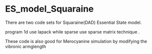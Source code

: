 # ES_model_Squaraine

There are two code sets for Squaraine(DAD) Essential State model. 

program 1d use lapack while sparse use sparse matrix technique . 

These code is also good for Merocyanine simulation by modifying the vibronic armglength 
